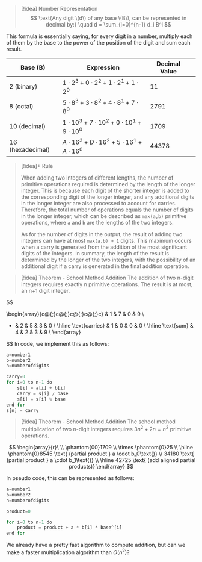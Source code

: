 
> [!idea] Number Representation
> $$
\text{Any digit \(d\) of any base \(B\), can be represented in decimal by:} \quad d = \sum_{i=0}^{n-1} d_i B^i
> $$

This formula is essentially saying, for every digit in a number, multiply each of them by the base to the power of the position of the digit and sum each result. 

| Base (B)         | Expression                                                  | Decimal Value |     |
| ---------------- | ----------------------------------------------------------- | ------------- | --- |
| 2 (binary)       | $1 \cdot 2^3 + 0 \cdot 2^2 + 1 \cdot 2^1 + 1 \cdot 2^0$     | 11            |     |
| 8 (octal)        | $5 \cdot 8^3 + 3 \cdot 8^2 + 4 \cdot 8^1 + 7 \cdot 8^0$     | 2791          |     |
| 10 (decimal)     | $1 \cdot 10^3 + 7 \cdot 10^2 + 0 \cdot 10^1 + 9 \cdot 10^0$ | 1709          |     |
| 16 (hexadecimal) | $A \cdot 16^3 + D \cdot 16^2 + 5 \cdot 16^1 + A \cdot 16^0$ | 44378         |     |

> [!idea]+ Rule
> 
> When adding two integers of different lengths, the number of primitive operations required is determined by the length of the longer integer. This is because each digit of the shorter integer is added to the corresponding digit of the longer integer, and any additional digits in the longer integer are also processed to account for carries. Therefore, the total number of operations equals the number of digits in the longer integer, which can be described as `max(a,b)` primitive operations, where `a` and `b` are the lengths of the two integers.
> 
> As for the number of digits in the output, the result of adding two integers can have at most `max(a,b) + 1` digits. This maximum occurs when a carry is generated from the addition of the most significant digits of the integers. In summary, the length of the result is determined by the longer of the two integers, with the possibility of an additional digit if a carry is generated in the final addition operation.


>[!idea] Theorem - School Method Addition
The addition of two n-digit integers requires exactly n primitive operations. The result is at most, an n+1 digit integer.

$$


\begin{array}{c@{\;}c@{\;}c@{\;}c@{\;}c}
  & 1 & 7 & 0 & 9 \\
+ & 2 & 5 & 3 & 0 \\
\hline
\text{carries} & 1 & 0 & 0 & 0 \\
\hline
\text{sum} & 4 & 2 & 3 & 9 \\
\end{array}

$$
In code, we implement this as follows:

```python
a=number1
b=number2
n=numberofdigits

carry=0
for i=0 to n-1 do
	s[i] = a[i] + b[i]
	carry = s[i] / base
	s[i] = s[i] % base
end for
s[n] = carry
```


>[!idea] Theorem - School Method Addition
The school method multiplication of two n-digit integers requires $3n^2 + 2n = n^2$ primitive operations.



$$
\begin{array}{r}\
\\
\phantom{00}1709 \\
\times \phantom{0}25 \\
\hline
\phantom{0}8545 \text{ (partial product } a \cdot b_0\text{)} \\
34180 \text{ (partial product } a \cdot b_1\text{)} \\
\hline
42725 \text{ (add aligned partial products)}
\end{array}
$$

In pseudo code, this can be represented as follows:

```python
a=number1
b=number2
n=numberofdigits

product=0

for i=0 to n-1 do
	product = product + a * b[i] * base^[i]
end for
```


We already have a pretty fast algorithm to compute addition, but can we make a faster multiplication algorithm than $O(n^2)$?







